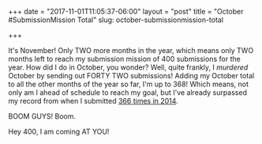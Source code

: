 +++
date = "2017-11-01T11:05:37-06:00"
layout = "post"
title = "October #SubmissionMission Total"
slug: october-submissionmission-total

+++

It's November! Only TWO more months in the year, which means only TWO months left to reach my submission mission of 400 submissions for the year. How did I do in October, you wonder? Well, quite frankly, I *murdered* October by sending out FORTY TWO submissions! Adding my October total to all the other months of the year so far, I'm up to 368! Which means, not only am I ahead of schedule to reach my goal, but I've already surpassed my record from when I submitted [366 times in 2014](http://rachelbublitz.alexkessinger.net/blog/2015/01/05/2014-submission-mission/). 

BOOM GUYS! Boom.

Hey 400, I am coming AT YOU! 